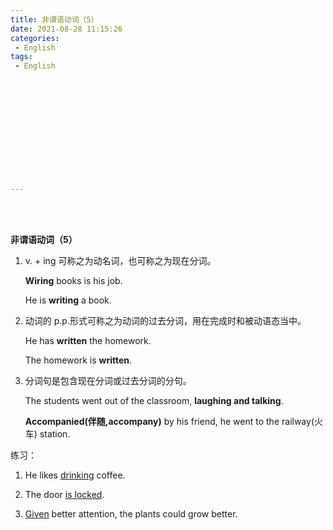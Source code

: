 ```yaml
---
title: 非谓语动词（5）
date: 2021-08-28 11:15:26
categories:
 - English
tags:
 - English













---
```


<br>
<br>



**非谓语动词（5）**

1. v. + ing 可称之为动名词，也可称之为现在分词。

    **Wiring** books is his job.

    He is **writing** a book.

2. 动词的 p.p.形式可称之为动词的过去分词，用在完成时和被动语态当中。

    He has **written** the homework.

    The homework is **written**.

3. 分词句是包含现在分词或过去分词的分句。

    The students went out of the classroom, **laughing and talking**.
    
    **Accompanied(伴随,accompany)** by his friend, he went to the railway(火车) station.

练习：

1. He likes <u>drinking</u> coffee.

2. The door <u>is locked</u>.

3. <u>Given</u> better attention, the plants could grow better. 